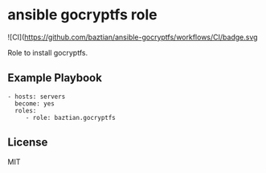 ansible gocryptfs role
======================

![CI](https://github.com/baztian/ansible-gocryptfs/workflows/CI/badge.svg

Role to install gocryptfs.

Example Playbook
----------------

    - hosts: servers
      become: yes
      roles:
         - role: baztian.gocryptfs

License
-------

MIT
